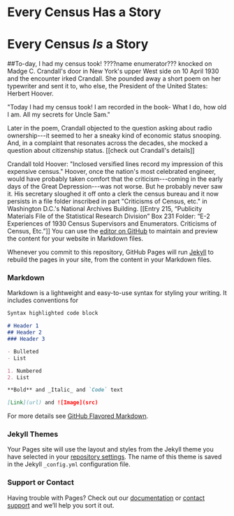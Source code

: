 # Every Census **Has** a Story
# Every Census _Is_ a Story

##To-day, I had my census took!
????name enumerator??? knocked on Madge C. Crandall's door in New York's upper West side on 10 April 1930 and the encounter irked Crandall. She pounded away a short poem on her typewriter and sent it to, who else, the President of the United States: Herbert Hoover.

"Today I had my census took!
I am recorded in the book-
What I do, how old I am.
All my secrets for Uncle Sam."

Later in the poem, Crandall objected to the question asking about radio ownership---it seemed to her a sneaky kind of economic status snooping. And, in a complaint that resonates across the decades, she mocked a question about citizenship status. [[check out Crandall's details]]

Crandall told Hoover: "Inclosed versified lines record my impression of this expensive census." Hoover, once the nation's most celebrated engineer, would have probably taken comfort that the criticism---coming in the early days of the Great Depression---was not worse. But he probably never saw it. His secretary sloughed it off onto a clerk the census bureau and it now persists in a file folder inscribed in part "Criticisms of Census, etc." in Washington D.C.'s National Archives Building. [[Entry 215, “Publicity Materials File of the Statistical Research Division” Box 231 Folder: “E-2 Experiences of 1930 Census Supervisors and Enumerators. Criticisms of Census, Etc.”]]
You can use the [editor on GitHub](https://github.com/danbouk/censusstories/edit/master/README.md) to maintain and preview the content for your website in Markdown files.

Whenever you commit to this repository, GitHub Pages will run [Jekyll](https://jekyllrb.com/) to rebuild the pages in your site, from the content in your Markdown files.

### Markdown

Markdown is a lightweight and easy-to-use syntax for styling your writing. It includes conventions for

```markdown
Syntax highlighted code block

# Header 1
## Header 2
### Header 3

- Bulleted
- List

1. Numbered
2. List

**Bold** and _Italic_ and `Code` text

[Link](url) and ![Image](src)
```

For more details see [GitHub Flavored Markdown](https://guides.github.com/features/mastering-markdown/).

### Jekyll Themes

Your Pages site will use the layout and styles from the Jekyll theme you have selected in your [repository settings](https://github.com/danbouk/censusstories/settings). The name of this theme is saved in the Jekyll `_config.yml` configuration file.

### Support or Contact

Having trouble with Pages? Check out our [documentation](https://help.github.com/categories/github-pages-basics/) or [contact support](https://github.com/contact) and we’ll help you sort it out.
